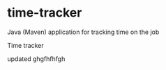 # time-tracker
Java (Maven) application for tracking time on the job

Time tracker

updated ghgfhfhfgh
